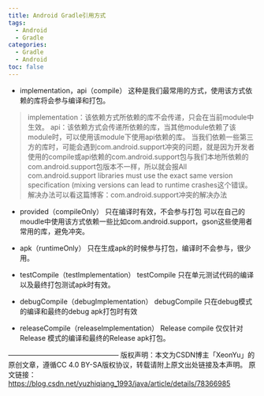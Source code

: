 ```yaml
---
title: Android Gradle引用方式
tags:
  - Android
  - Gradle
categories:
  - Gradle
  - Android
toc: false
---
```


- implementation，api（compile）
这种是我们最常用的方式，使用该方式依赖的库将会参与编译和打包。

> implementation：该依赖方式所依赖的库不会传递，只会在当前module中生效。
api：该依赖方式会传递所依赖的库，当其他module依赖了该module时，可以使用该module下使用api依赖的库。
> 当我们依赖一些第三方的库时，可能会遇到com.android.support冲突的问题，就是因为开发者使用的compile或api依赖的com.android.support包与我们本地所依赖的com.android.support包版本不一样，所以就会报All com.android.support libraries must use the exact same version specification (mixing versions can lead to runtime crashes这个错误。
> 解决办法可以看这篇博客：com.android.support冲突的解决办法

- provided（compileOnly）
只在编译时有效，不会参与打包
可以在自己的moudle中使用该方式依赖一些比如com.android.support，gson这些使用者常用的库，避免冲突。

- apk（runtimeOnly）
只在生成apk的时候参与打包，编译时不会参与，很少用。

- testCompile（testImplementation）
testCompile 只在单元测试代码的编译以及最终打包测试apk时有效。

- debugCompile（debugImplementation）
debugCompile 只在debug模式的编译和最终的debug apk打包时有效

- releaseCompile（releaseImplementation）
Release compile 仅仅针对Release 模式的编译和最终的Release apk打包。

————————————————
版权声明：本文为CSDN博主「XeonYu」的原创文章，遵循CC 4.0 BY-SA版权协议，转载请附上原文出处链接及本声明。
原文链接：https://blog.csdn.net/yuzhiqiang_1993/java/article/details/78366985
